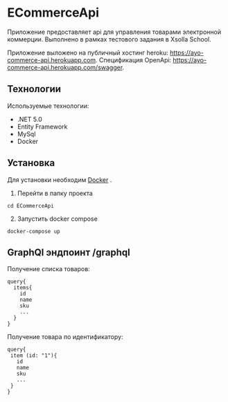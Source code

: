 # ECommerceApi

Приложение предоставляет api для управления товарами электронной коммерции. Выполнено в рамках тестового задания в Xsolla School.

Приложение выложено на публичный хостинг heroku: https://ayo-commerce-api.herokuapp.com.
Спецификация OpenApi: https://ayo-commerce-api.herokuapp.com/swagger.

## Технологии

Используемые технологии:

- .NET 5.0
- Entity Framework
- MySql
- Docker

## Установка

Для установки необходим [Docker](https://www.docker.com/products/docker-desktop) .

1. Перейти в папку проекта
```
cd ECommerceApi
```
2. Запустить docker compose
```
docker-compose up
```

## GraphQl эндпоинт /graphql

Получение списка товаров:
```
query{
  items{
    id
    name
    sku
    ...
  }
}
 ```
 Получение товара по идентификатору:
 ```
 query{
  item (id: "1"){
    id
    name
    sku
    ...
  }
}
 ```
